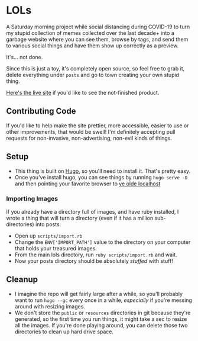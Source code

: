 # LOLs

A Saturday morning project while social distancing during COVID-19 to turn my stupid collection of memes collected over the last decade+ into a garbage website where you can see them, browse by tags, and send them to various social things and have them show up correctly as a preview.

It's... not done.

Since this is just a toy, it's completely open source, so feel free to grab it, delete everything under `posts` and go to town creating your own stupid thing.

[Here's the live site](https://lols.lawver.net) if you'd like to see the not-finished product.

## Contributing Code

If you'd like to help make the site prettier, more accessible, easier to use or other improvements, that would be swell!  I'm definitely accepting pull requests for non-invasive, non-advertising, non-evil kinds of things.

## Setup

* This thing is built on [Hugo](https://gohugo.io), so you'll need to install it. That's pretty easy.
* Once you've install hugo, you can see things by running `hugo serve -D` and then pointing your favorite browser to [ye olde localhost](http://localhost:1313)

### Importing Images

If you already have a directory full of images, and have ruby installed, I wrote a thing that will turn a directory (even if it has a million sub-directories) into posts:  

* Open up `scripts/import.rb`
* Change the `ENV['IMPORT_PATH']` value to the directory on your computer that holds your treasured images.
* From the main lols directory, run `ruby scripts/import.rb` and wait.
* Now your posts directory should be absolutely _stuffed_ with stuff!

## Cleanup

* I imagine the repo will get fairly large after a while, so you'll probably want to run `hugo --gc` every once in a while, *especially* if you're messing around with resizing images.
* We don't store the `public` or `resources` directories in git because they're generated, so the first time you run things, it might take a sec to resize all the images.  If you're done playing around, you can delete those two directories to clean up hard drive space.
